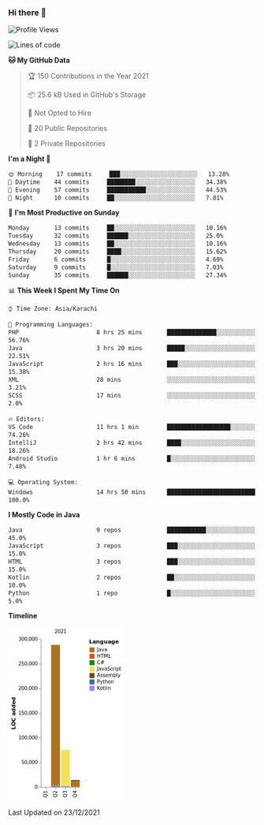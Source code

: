 ### Hi there 👋

<!--
**BilalJaved15/BilalJaved15** is a ✨ _special_ ✨ repository because its `README.md` (this file) appears on your GitHub profile.

Here are some ideas to get you started:

- 🔭 I’m currently working on ...
- 🌱 I’m currently learning ...
- 👯 I’m looking to collaborate on ...
- 🤔 I’m looking for help with ...
- 💬 Ask me about ...
- 📫 How to reach me: ...
- 😄 Pronouns: ...
- ⚡ Fun fact: ...
-->

<!--START_SECTION:waka-->
![Profile Views](http://img.shields.io/badge/Profile%20Views-2-blue)

![Lines of code](https://img.shields.io/badge/From%20Hello%20World%20I%27ve%20Written-377%20Thousand%20lines%20of%20code-blue)

**🐱 My GitHub Data** 

> 🏆 150 Contributions in the Year 2021
 > 
> 📦 25.6 kB Used in GitHub's Storage 
 > 
> 🚫 Not Opted to Hire
 > 
> 📜 20 Public Repositories 
 > 
> 🔑 2 Private Repositories  
 > 
**I'm a Night 🦉** 

```text
🌞 Morning    17 commits     ███░░░░░░░░░░░░░░░░░░░░░░   13.28% 
🌆 Daytime    44 commits     ████████░░░░░░░░░░░░░░░░░   34.38% 
🌃 Evening    57 commits     ███████████░░░░░░░░░░░░░░   44.53% 
🌙 Night      10 commits     ██░░░░░░░░░░░░░░░░░░░░░░░   7.81%

```
📅 **I'm Most Productive on Sunday** 

```text
Monday       13 commits     ██░░░░░░░░░░░░░░░░░░░░░░░   10.16% 
Tuesday      32 commits     ██████░░░░░░░░░░░░░░░░░░░   25.0% 
Wednesday    13 commits     ██░░░░░░░░░░░░░░░░░░░░░░░   10.16% 
Thursday     20 commits     ████░░░░░░░░░░░░░░░░░░░░░   15.62% 
Friday       6 commits      █░░░░░░░░░░░░░░░░░░░░░░░░   4.69% 
Saturday     9 commits      █░░░░░░░░░░░░░░░░░░░░░░░░   7.03% 
Sunday       35 commits     ██████░░░░░░░░░░░░░░░░░░░   27.34%

```


📊 **This Week I Spent My Time On** 

```text
⌚︎ Time Zone: Asia/Karachi

💬 Programming Languages: 
PHP                      8 hrs 25 mins       ██████████████░░░░░░░░░░░   56.76% 
Java                     3 hrs 20 mins       █████░░░░░░░░░░░░░░░░░░░░   22.51% 
JavaScript               2 hrs 16 mins       ███░░░░░░░░░░░░░░░░░░░░░░   15.38% 
XML                      28 mins             ░░░░░░░░░░░░░░░░░░░░░░░░░   3.21% 
SCSS                     17 mins             ░░░░░░░░░░░░░░░░░░░░░░░░░   2.0%

🔥 Editors: 
VS Code                  11 hrs 1 min        ██████████████████░░░░░░░   74.26% 
IntelliJ                 2 hrs 42 mins       ████░░░░░░░░░░░░░░░░░░░░░   18.26% 
Android Studio           1 hr 6 mins         █░░░░░░░░░░░░░░░░░░░░░░░░   7.48%

💻 Operating System: 
Windows                  14 hrs 50 mins      █████████████████████████   100.0%

```

**I Mostly Code in Java** 

```text
Java                     9 repos             ███████████░░░░░░░░░░░░░░   45.0% 
JavaScript               3 repos             ███░░░░░░░░░░░░░░░░░░░░░░   15.0% 
HTML                     3 repos             ███░░░░░░░░░░░░░░░░░░░░░░   15.0% 
Kotlin                   2 repos             ██░░░░░░░░░░░░░░░░░░░░░░░   10.0% 
Python                   1 repo              █░░░░░░░░░░░░░░░░░░░░░░░░   5.0%

```


**Timeline**

![Chart not found](https://raw.githubusercontent.com/BilalJaved15/BilalJaved15/main/charts/bar_graph.png) 


 Last Updated on 23/12/2021
<!--END_SECTION:waka-->
